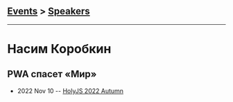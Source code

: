## [Events](../README.md) > [Speakers](../speakers.md)
---

# Насим Коробкин

## PWA спасет «Мир»
- 2022 Nov 10 -- [HolyJS 2022 Autumn](https://www.youtube.com/watch?v=KD7JtPdUuA0)    
